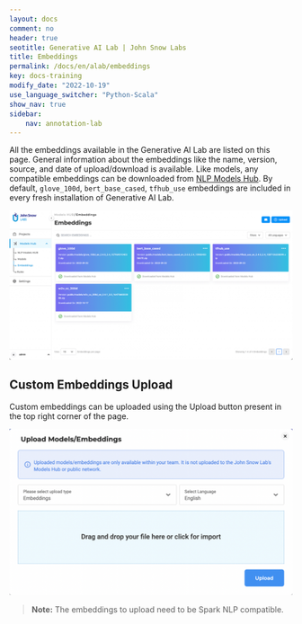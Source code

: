 ```yaml
---
layout: docs
comment: no
header: true
seotitle: Generative AI Lab | John Snow Labs
title: Embeddings
permalink: /docs/en/alab/embeddings
key: docs-training
modify_date: "2022-10-19"
use_language_switcher: "Python-Scala"
show_nav: true
sidebar:
    nav: annotation-lab
---
```


All the embeddings available in the Generative AI Lab are listed on this page. General information about the embeddings like the name, version, source, and date of upload/download is available. Like models, any compatible embeddings can be downloaded from [NLP Models Hub](https://nlp.johnsnowlabs.com/models). By default, `glove_100d`, `bert_base_cased`, `tfhub_use` embeddings are included in every fresh installation of Generative AI Lab.

![Embeddings](/assets/images/annotation_lab/4.1.0/embeddings.png "lit_shadow")

## Custom Embeddings Upload

Custom embeddings can be uploaded using the Upload button present in the top right corner of the page.

![Custom Embeddings Upload](/assets/images/annotation_lab/4.1.0/upload_embeddings.png "lit_shadow w_80")

> **Note:** The embeddings to upload need to be Spark NLP compatible.
